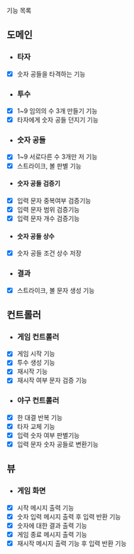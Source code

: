 기능 목록
## 도메인
- ### 타자
- [x] 숫자 공들을 타격하는 기능

- ### 투수
- [x] 1~9 임의의 수 3개 만들기 기능
- [x] 타자에게 숫자 공들 던지기 기능

- ### 숫자 공들
- [x] 1~9 서로다른 수 3개만 저 기능
- [x] 스트라이크, 볼 판별 기능

 - #### 숫자 공들 검증기
- [x] 입력 문자 중복여부 검증기능
- [x] 입력 문자 범위 검증기능
- [x] 입력 문자 개수 검증기능

- #### 숫자 공들 상수
- [x] 숫자 공들 조건 상수 저장

- ### 결과
- [x] 스트라이크, 볼 문자 생성 기능

## 컨트롤러
- ### 게임 컨트롤러
- [x] 게임 시작 기능
- [x] 투수 생성 기능
- [x] 재시작 기능
- [x] 재시작 여부 문자 검증 기능

- ### 야구 컨트롤러
- [x] 한 대결 반복 기능
- [x] 타자 교체 기능
- [x] 입력 숫자 여부 판별기능
- [x] 입력 문자 숫자 공들로 변환기능

## 뷰
- ### 게임 화면
- [x] 시작 메시지 출력 기능
- [x] 숫자 입력 메시지 출력 후 입력 반환 기능
- [x] 숫자에 대한 결과 출력 기능
- [x] 게임 종료 메시지 출력 기능
- [x] 재시작 메시지 출력 기능 후 입력 반환 기능
